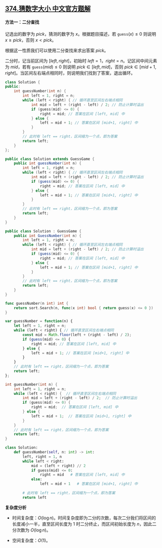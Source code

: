 ## [374.猜数字大小 中文官方题解](https://leetcode.cn/problems/guess-number-higher-or-lower/solutions/100000/cai-shu-zi-da-xiao-by-leetcode-solution-qdzu)
#### 方法一：二分查找

记选出的数字为 $\textit{pick}$，猜测的数字为 $x$。根据题目描述，若 $\texttt{guess}(x)\le 0$ 则说明 $x\ge\textit{pick}$，否则 $x<\textit{pick}$。

根据这一性质我们可以使用二分查找来求出答案 $\textit{pick}$。

二分时，记当前区间为 $[\textit{left},\textit{right}]$，初始时 $\textit{left}=1$，$\textit{right}=n$。记区间中间元素为 $\textit{mid}$，若有 $\texttt{guess}(mid)\le 0$ 则说明 $\textit{pick} \in [\textit{left},\textit{mid}]$，否则 $\textit{pick} \in [\textit{mid}+1,\textit{right}]$。当区间左右端点相同时，则说明我们找到了答案，退出循环。

```C++ [sol1-C++]
class Solution {
public:
    int guessNumber(int n) {
        int left = 1, right = n;
        while (left < right) { // 循环直至区间左右端点相同
            int mid = left + (right - left) / 2; // 防止计算时溢出
            if (guess(mid) <= 0) {
                right = mid; // 答案在区间 [left, mid] 中
            } else {
                left = mid + 1; // 答案在区间 [mid+1, right] 中
            }
        }
        // 此时有 left == right，区间缩为一个点，即为答案
        return left;
    }
};
```

```Java [sol1-Java]
public class Solution extends GuessGame {
    public int guessNumber(int n) {
        int left = 1, right = n;
        while (left < right) { // 循环直至区间左右端点相同
            int mid = left + (right - left) / 2; // 防止计算时溢出
            if (guess(mid) <= 0) {
                right = mid; // 答案在区间 [left, mid] 中
            } else {
                left = mid + 1; // 答案在区间 [mid+1, right] 中
            }
        }
        // 此时有 left == right，区间缩为一个点，即为答案
        return left;
    }
}
```

```C# [sol1-C#]
public class Solution : GuessGame {
    public int GuessNumber(int n) {
        int left = 1, right = n;
        while (left < right) { // 循环直至区间左右端点相同
            int mid = left + (right - left) / 2; // 防止计算时溢出
            if (guess(mid) <= 0) {
                right = mid; // 答案在区间 [left, mid] 中
            } else {
                left = mid + 1; // 答案在区间 [mid+1, right] 中
            }
        }
        // 此时有 left == right，区间缩为一个点，即为答案
        return left;
    }
}
```

```go [sol1-Golang]
func guessNumber(n int) int {
    return sort.Search(n, func(x int) bool { return guess(x) <= 0 })
}
```

```JavaScript [sol1-JavaScript]
var guessNumber = function(n) {
    let left = 1, right = n;
    while (left < right) { // 循环直至区间左右端点相同
        const mid = Math.floor(left + (right - left) / 2); 
        if (guess(mid) <= 0) {
            right = mid; // 答案在区间 [left, mid] 中
        } else {
            left = mid + 1; // 答案在区间 [mid+1, right] 中
        }
    }
    // 此时有 left == right，区间缩为一个点，即为答案
    return left;
};
```

```C [sol1-C]
int guessNumber(int n) {
    int left = 1, right = n;
    while (left < right) {  // 循环直至区间左右端点相同
        int mid = left + (right - left) / 2;  // 防止计算时溢出
        if (guess(mid) <= 0) {
            right = mid;  // 答案在区间 [left, mid] 中
        } else {
            left = mid + 1;  // 答案在区间 [mid+1, right] 中
        }
    }
    // 此时有 left == right，区间缩为一个点，即为答案
    return left;
}
```

```Python [sol1-Python3]
class Solution:
    def guessNumber(self, n: int) -> int:
        left, right = 1, n
        while left < right:
            mid = (left + right) // 2
            if guess(mid) <= 0:
                right = mid   # 答案在区间 [left, mid] 中
            else:
                left = mid + 1   # 答案在区间 [mid+1, right] 中
        
        # 此时有 left == right，区间缩为一个点，即为答案
        return left
```

**复杂度分析**

- 时间复杂度：$O(\log n)$。时间复杂度即为二分的次数，每次二分我们将区间的长度减小一半，直至区间长度为 $1$ 时二分终止，而区间初始长度为 $n$，因此二分次数为 $O(\log n)$。

- 空间复杂度：$O(1)$。